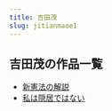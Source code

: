 ```yaml
---
title: 吉田茂
slug: jitianmaoe1
---
```


## 吉田茂の作品一覧

- [新憲法の解説](xinxianfanojies-004)
- [私は隠居ではない](sihayinjudehana-d28)
